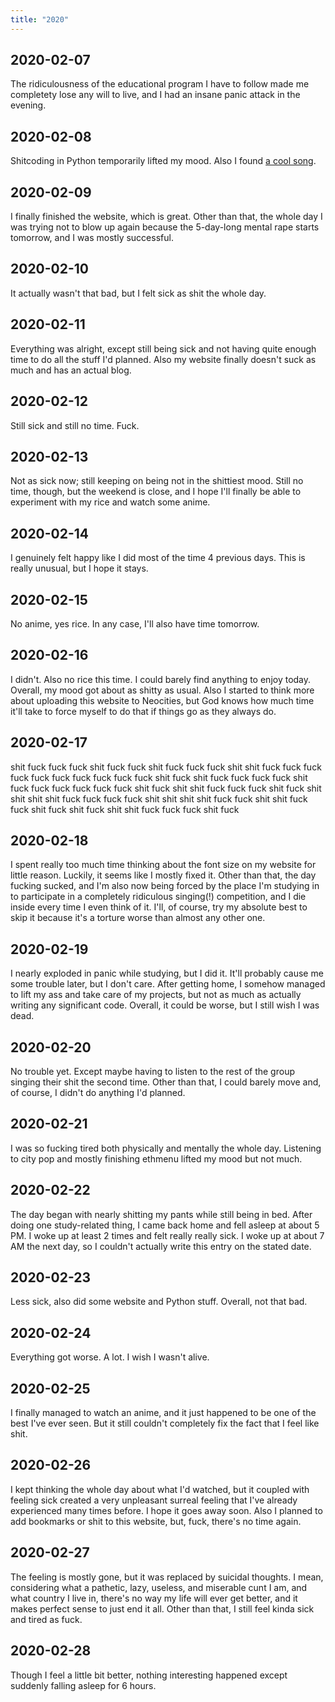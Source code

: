 ```yaml
---
title: "2020"
---
```


## 2020-02-07

The ridiculousness of the educational program I have to follow made me
completety lose any will to live, and I had an insane panic attack in
the evening.

## 2020-02-08

Shitcoding in Python temporarily lifted my mood. Also I found [a cool
song](https://www.youtube.com/watch?v=9G6p9xRxgYA).

## 2020-02-09

I finally finished the website, which is great. Other than that, the
whole day I was trying not to blow up again because the 5-day-long
mental rape starts tomorrow, and I was mostly successful.

## 2020-02-10

It actually wasn't that bad, but I felt sick as shit the whole day.

## 2020-02-11

Everything was alright, except still being sick and not having quite
enough time to do all the stuff I'd planned. Also my website finally
doesn't suck as much and has an actual blog.

## 2020-02-12

Still sick and still no time. Fuck.

## 2020-02-13

Not as sick now; still keeping on being not in the shittiest mood.
Still no time, though, but the weekend is close, and I hope I'll
finally be able to experiment with my rice and watch some anime.

## 2020-02-14

I genuinely felt happy like I did most of the time 4 previous days.
This is really unusual, but I hope it stays.

## 2020-02-15

No anime, yes rice. In any case, I'll also have time tomorrow.

## 2020-02-16

I didn't. Also no rice this time. I could barely find anything to
enjoy today. Overall, my mood got about as shitty as usual. Also I
started to think more about uploading this website to Neocities, but
God knows how much time it'll take to force myself to do that if
things go as they always do.

## 2020-02-17

shit fuck fuck fuck shit fuck fuck shit fuck fuck fuck shit shit fuck
fuck fuck fuck fuck fuck fuck fuck fuck fuck shit fuck shit fuck fuck
fuck fuck shit fuck fuck fuck fuck fuck fuck shit fuck shit shit fuck
fuck fuck shit fuck shit shit shit shit fuck fuck fuck fuck shit shit
shit shit fuck fuck shit shit fuck fuck shit fuck shit fuck shit shit
fuck fuck fuck shit fuck

## 2020-02-18

I spent really too much time thinking about the font size on my
website for little reason. Luckily, it seems like I mostly fixed it.
Other than that, the day fucking sucked, and I'm also now being forced
by the place I'm studying in to participate in a completely ridiculous
singing(!) competition, and I die inside every time I even think of
it. I'll, of course, try my absolute best to skip it because it's a
torture worse than almost any other one.

## 2020-02-19

I nearly exploded in panic while studying, but I did it. It'll
probably cause me some trouble later, but I don't care. After getting
home, I somehow managed to lift my ass and take care of my projects,
but not as much as actually writing any significant code. Overall, it
could be worse, but I still wish I was dead.

## 2020-02-20

No trouble yet. Except maybe having to listen to the rest of the group
singing their shit the second time. Other than that, I could barely
move and, of course, I didn't do anything I'd planned.

## 2020-02-21

I was so fucking tired both physically and mentally the whole day.
Listening to city pop and mostly finishing ethmenu lifted my mood but
not much.

## 2020-02-22

The day began with nearly shitting my pants while still being in bed.
After doing one study-related thing, I came back home and fell asleep
at about 5 PM. I woke up at least 2 times and felt really really sick.
I woke up at about 7 AM the next day, so I couldn't actually write
this entry on the stated date.

## 2020-02-23

Less sick, also did some website and Python stuff. Overall, not that
bad.

## 2020-02-24

Everything got worse. A lot. I wish I wasn't alive.

## 2020-02-25

I finally managed to watch an anime, and it just happened to be one of
the best I've ever seen. But it still couldn't completely fix the fact
that I feel like shit.

## 2020-02-26

I kept thinking the whole day about what I'd watched, but it coupled
with feeling sick created a very unpleasant surreal feeling that I've
already experienced many times before. I hope it goes away soon. Also
I planned to add bookmarks or shit to this website, but, fuck, there's
no time again.

## 2020-02-27

The feeling is mostly gone, but it was replaced by suicidal thoughts.
I mean, considering what a pathetic, lazy, useless, and miserable cunt
I am, and what country I live in, there's no way my life will ever get
better, and it makes perfect sense to just end it all. Other than
that, I still feel kinda sick and tired as fuck.

## 2020-02-28

Though I feel a little bit better, nothing interesting happened except
suddenly falling asleep for 6 hours.
